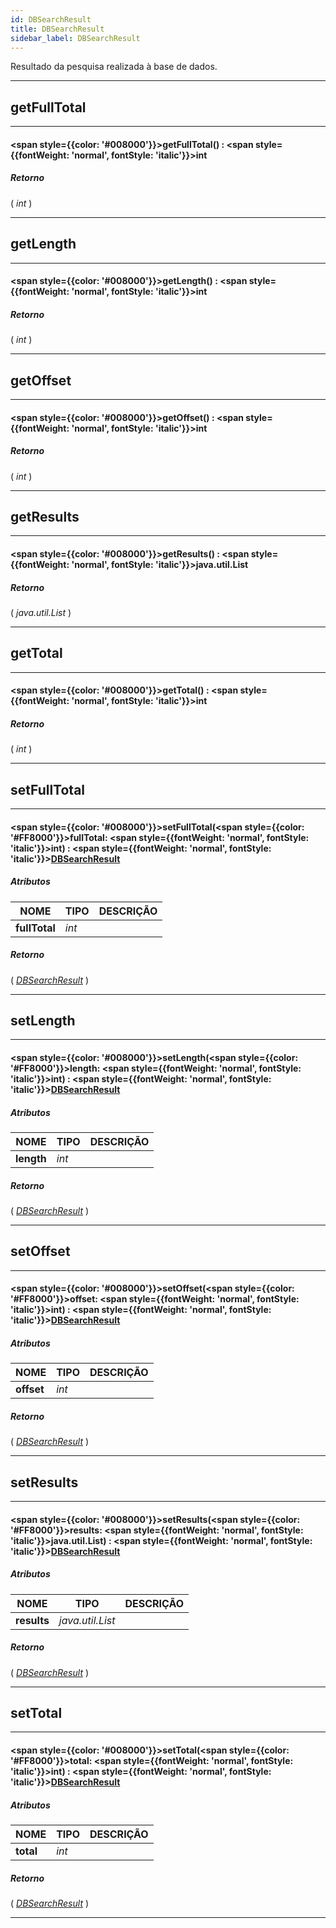 ```yaml
---
id: DBSearchResult
title: DBSearchResult
sidebar_label: DBSearchResult
---
```


Resultado da pesquisa realizada à base de dados.

---

## getFullTotal

---

#### <span style={{color: '#008000'}}>getFullTotal</span>() : <span style={{fontWeight: 'normal', fontStyle: 'italic'}}>int</span>
##### Retorno

( _int_ )


---

## getLength

---

#### <span style={{color: '#008000'}}>getLength</span>() : <span style={{fontWeight: 'normal', fontStyle: 'italic'}}>int</span>
##### Retorno

( _int_ )


---

## getOffset

---

#### <span style={{color: '#008000'}}>getOffset</span>() : <span style={{fontWeight: 'normal', fontStyle: 'italic'}}>int</span>
##### Retorno

( _int_ )


---

## getResults

---

#### <span style={{color: '#008000'}}>getResults</span>() : <span style={{fontWeight: 'normal', fontStyle: 'italic'}}>java.util.List</span>
##### Retorno

( _java.util.List_ )


---

## getTotal

---

#### <span style={{color: '#008000'}}>getTotal</span>() : <span style={{fontWeight: 'normal', fontStyle: 'italic'}}>int</span>
##### Retorno

( _int_ )


---

## setFullTotal

---

#### <span style={{color: '#008000'}}>setFullTotal</span>(<span style={{color: '#FF8000'}}>fullTotal</span>: <span style={{fontWeight: 'normal', fontStyle: 'italic'}}>int</span>) : <span style={{fontWeight: 'normal', fontStyle: 'italic'}}>[DBSearchResult](../objects/DBSearchResult)</span>
##### Atributos

| NOME | TIPO | DESCRIÇÃO |
|---|---|---|
| **fullTotal** | _int_ |   |

##### Retorno

( _[DBSearchResult](../objects/DBSearchResult)_ )


---

## setLength

---

#### <span style={{color: '#008000'}}>setLength</span>(<span style={{color: '#FF8000'}}>length</span>: <span style={{fontWeight: 'normal', fontStyle: 'italic'}}>int</span>) : <span style={{fontWeight: 'normal', fontStyle: 'italic'}}>[DBSearchResult](../objects/DBSearchResult)</span>
##### Atributos

| NOME | TIPO | DESCRIÇÃO |
|---|---|---|
| **length** | _int_ |   |

##### Retorno

( _[DBSearchResult](../objects/DBSearchResult)_ )


---

## setOffset

---

#### <span style={{color: '#008000'}}>setOffset</span>(<span style={{color: '#FF8000'}}>offset</span>: <span style={{fontWeight: 'normal', fontStyle: 'italic'}}>int</span>) : <span style={{fontWeight: 'normal', fontStyle: 'italic'}}>[DBSearchResult](../objects/DBSearchResult)</span>
##### Atributos

| NOME | TIPO | DESCRIÇÃO |
|---|---|---|
| **offset** | _int_ |   |

##### Retorno

( _[DBSearchResult](../objects/DBSearchResult)_ )


---

## setResults

---

#### <span style={{color: '#008000'}}>setResults</span>(<span style={{color: '#FF8000'}}>results</span>: <span style={{fontWeight: 'normal', fontStyle: 'italic'}}>java.util.List</span>) : <span style={{fontWeight: 'normal', fontStyle: 'italic'}}>[DBSearchResult](../objects/DBSearchResult)</span>
##### Atributos

| NOME | TIPO | DESCRIÇÃO |
|---|---|---|
| **results** | _java.util.List_ |   |

##### Retorno

( _[DBSearchResult](../objects/DBSearchResult)_ )


---

## setTotal

---

#### <span style={{color: '#008000'}}>setTotal</span>(<span style={{color: '#FF8000'}}>total</span>: <span style={{fontWeight: 'normal', fontStyle: 'italic'}}>int</span>) : <span style={{fontWeight: 'normal', fontStyle: 'italic'}}>[DBSearchResult](../objects/DBSearchResult)</span>
##### Atributos

| NOME | TIPO | DESCRIÇÃO |
|---|---|---|
| **total** | _int_ |   |

##### Retorno

( _[DBSearchResult](../objects/DBSearchResult)_ )


---

